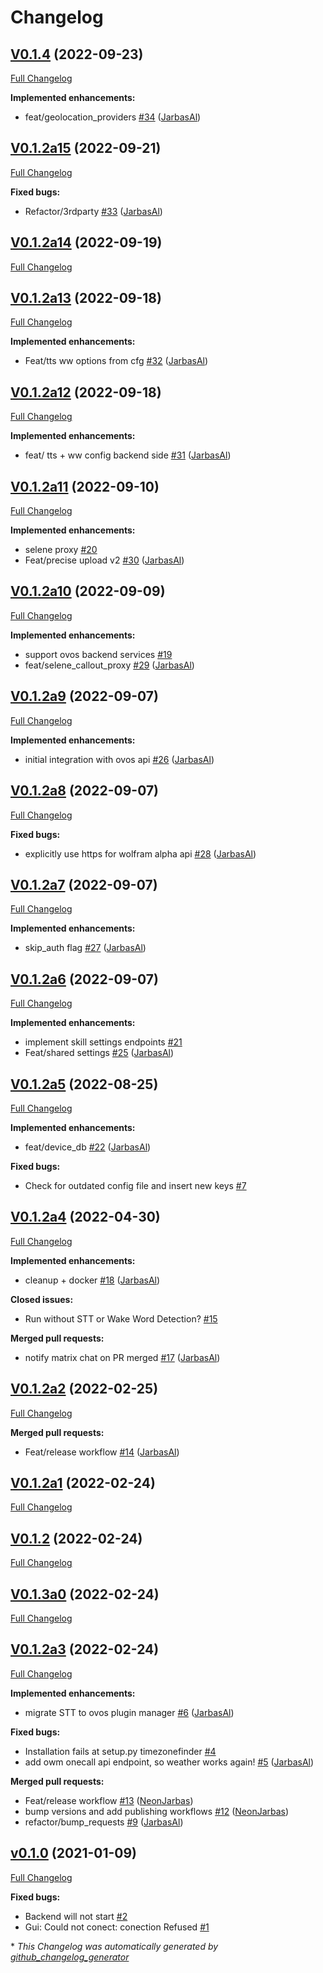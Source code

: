 # Changelog

## [V0.1.4](https://github.com/OpenVoiceOS/OVOS-local-backend/tree/V0.1.4) (2022-09-23)

[Full Changelog](https://github.com/OpenVoiceOS/OVOS-local-backend/compare/V0.1.2a15...V0.1.4)

**Implemented enhancements:**

- feat/geolocation\_providers [\#34](https://github.com/OpenVoiceOS/OVOS-local-backend/pull/34) ([JarbasAl](https://github.com/JarbasAl))

## [V0.1.2a15](https://github.com/OpenVoiceOS/OVOS-local-backend/tree/V0.1.2a15) (2022-09-21)

[Full Changelog](https://github.com/OpenVoiceOS/OVOS-local-backend/compare/V0.1.2a14...V0.1.2a15)

**Fixed bugs:**

- Refactor/3rdparty [\#33](https://github.com/OpenVoiceOS/OVOS-local-backend/pull/33) ([JarbasAl](https://github.com/JarbasAl))

## [V0.1.2a14](https://github.com/OpenVoiceOS/OVOS-local-backend/tree/V0.1.2a14) (2022-09-19)

[Full Changelog](https://github.com/OpenVoiceOS/OVOS-local-backend/compare/V0.1.2a13...V0.1.2a14)

## [V0.1.2a13](https://github.com/OpenVoiceOS/OVOS-local-backend/tree/V0.1.2a13) (2022-09-18)

[Full Changelog](https://github.com/OpenVoiceOS/OVOS-local-backend/compare/V0.1.2a12...V0.1.2a13)

**Implemented enhancements:**

- Feat/tts ww options from cfg [\#32](https://github.com/OpenVoiceOS/OVOS-local-backend/pull/32) ([JarbasAl](https://github.com/JarbasAl))

## [V0.1.2a12](https://github.com/OpenVoiceOS/OVOS-local-backend/tree/V0.1.2a12) (2022-09-18)

[Full Changelog](https://github.com/OpenVoiceOS/OVOS-local-backend/compare/V0.1.2a11...V0.1.2a12)

**Implemented enhancements:**

- feat/ tts + ww config backend side [\#31](https://github.com/OpenVoiceOS/OVOS-local-backend/pull/31) ([JarbasAl](https://github.com/JarbasAl))

## [V0.1.2a11](https://github.com/OpenVoiceOS/OVOS-local-backend/tree/V0.1.2a11) (2022-09-10)

[Full Changelog](https://github.com/OpenVoiceOS/OVOS-local-backend/compare/V0.1.2a10...V0.1.2a11)

**Implemented enhancements:**

- selene proxy [\#20](https://github.com/OpenVoiceOS/OVOS-local-backend/issues/20)
- Feat/precise upload v2 [\#30](https://github.com/OpenVoiceOS/OVOS-local-backend/pull/30) ([JarbasAl](https://github.com/JarbasAl))

## [V0.1.2a10](https://github.com/OpenVoiceOS/OVOS-local-backend/tree/V0.1.2a10) (2022-09-09)

[Full Changelog](https://github.com/OpenVoiceOS/OVOS-local-backend/compare/V0.1.2a9...V0.1.2a10)

**Implemented enhancements:**

- support ovos backend services [\#19](https://github.com/OpenVoiceOS/OVOS-local-backend/issues/19)
- feat/selene\_callout\_proxy [\#29](https://github.com/OpenVoiceOS/OVOS-local-backend/pull/29) ([JarbasAl](https://github.com/JarbasAl))

## [V0.1.2a9](https://github.com/OpenVoiceOS/OVOS-local-backend/tree/V0.1.2a9) (2022-09-07)

[Full Changelog](https://github.com/OpenVoiceOS/OVOS-local-backend/compare/V0.1.2a8...V0.1.2a9)

**Implemented enhancements:**

- initial integration with ovos api [\#26](https://github.com/OpenVoiceOS/OVOS-local-backend/pull/26) ([JarbasAl](https://github.com/JarbasAl))

## [V0.1.2a8](https://github.com/OpenVoiceOS/OVOS-local-backend/tree/V0.1.2a8) (2022-09-07)

[Full Changelog](https://github.com/OpenVoiceOS/OVOS-local-backend/compare/V0.1.2a7...V0.1.2a8)

**Fixed bugs:**

- explicitly use https for wolfram alpha api [\#28](https://github.com/OpenVoiceOS/OVOS-local-backend/pull/28) ([JarbasAl](https://github.com/JarbasAl))

## [V0.1.2a7](https://github.com/OpenVoiceOS/OVOS-local-backend/tree/V0.1.2a7) (2022-09-07)

[Full Changelog](https://github.com/OpenVoiceOS/OVOS-local-backend/compare/V0.1.2a6...V0.1.2a7)

**Implemented enhancements:**

- skip\_auth flag [\#27](https://github.com/OpenVoiceOS/OVOS-local-backend/pull/27) ([JarbasAl](https://github.com/JarbasAl))

## [V0.1.2a6](https://github.com/OpenVoiceOS/OVOS-local-backend/tree/V0.1.2a6) (2022-09-07)

[Full Changelog](https://github.com/OpenVoiceOS/OVOS-local-backend/compare/V0.1.2a5...V0.1.2a6)

**Implemented enhancements:**

- implement skill settings endpoints [\#21](https://github.com/OpenVoiceOS/OVOS-local-backend/issues/21)
- Feat/shared settings [\#25](https://github.com/OpenVoiceOS/OVOS-local-backend/pull/25) ([JarbasAl](https://github.com/JarbasAl))

## [V0.1.2a5](https://github.com/OpenVoiceOS/OVOS-local-backend/tree/V0.1.2a5) (2022-08-25)

[Full Changelog](https://github.com/OpenVoiceOS/OVOS-local-backend/compare/V0.1.2a4...V0.1.2a5)

**Implemented enhancements:**

- feat/device\_db [\#22](https://github.com/OpenVoiceOS/OVOS-local-backend/pull/22) ([JarbasAl](https://github.com/JarbasAl))

**Fixed bugs:**

- Check for outdated config file and insert new keys [\#7](https://github.com/OpenVoiceOS/OVOS-local-backend/issues/7)

## [V0.1.2a4](https://github.com/OpenVoiceOS/OVOS-local-backend/tree/V0.1.2a4) (2022-04-30)

[Full Changelog](https://github.com/OpenVoiceOS/OVOS-local-backend/compare/V0.1.2a2...V0.1.2a4)

**Implemented enhancements:**

- cleanup + docker [\#18](https://github.com/OpenVoiceOS/OVOS-local-backend/pull/18) ([JarbasAl](https://github.com/JarbasAl))

**Closed issues:**

- Run without STT or Wake Word Detection? [\#15](https://github.com/OpenVoiceOS/OVOS-local-backend/issues/15)

**Merged pull requests:**

- notify matrix chat on PR merged [\#17](https://github.com/OpenVoiceOS/OVOS-local-backend/pull/17) ([JarbasAl](https://github.com/JarbasAl))

## [V0.1.2a2](https://github.com/OpenVoiceOS/OVOS-local-backend/tree/V0.1.2a2) (2022-02-25)

[Full Changelog](https://github.com/OpenVoiceOS/OVOS-local-backend/compare/V0.1.2a1...V0.1.2a2)

**Merged pull requests:**

- Feat/release workflow [\#14](https://github.com/OpenVoiceOS/OVOS-local-backend/pull/14) ([JarbasAl](https://github.com/JarbasAl))

## [V0.1.2a1](https://github.com/OpenVoiceOS/OVOS-local-backend/tree/V0.1.2a1) (2022-02-24)

[Full Changelog](https://github.com/OpenVoiceOS/OVOS-local-backend/compare/V0.1.2...V0.1.2a1)

## [V0.1.2](https://github.com/OpenVoiceOS/OVOS-local-backend/tree/V0.1.2) (2022-02-24)

[Full Changelog](https://github.com/OpenVoiceOS/OVOS-local-backend/compare/V0.1.3a0...V0.1.2)

## [V0.1.3a0](https://github.com/OpenVoiceOS/OVOS-local-backend/tree/V0.1.3a0) (2022-02-24)

[Full Changelog](https://github.com/OpenVoiceOS/OVOS-local-backend/compare/V0.1.2a3...V0.1.3a0)

## [V0.1.2a3](https://github.com/OpenVoiceOS/OVOS-local-backend/tree/V0.1.2a3) (2022-02-24)

[Full Changelog](https://github.com/OpenVoiceOS/OVOS-local-backend/compare/v0.1.0...V0.1.2a3)

**Implemented enhancements:**

- migrate STT to ovos plugin manager [\#6](https://github.com/OpenVoiceOS/OVOS-local-backend/pull/6) ([JarbasAl](https://github.com/JarbasAl))

**Fixed bugs:**

- Installation fails at setup.py timezonefinder [\#4](https://github.com/OpenVoiceOS/OVOS-local-backend/issues/4)
- add owm onecall api endpoint, so weather works again! [\#5](https://github.com/OpenVoiceOS/OVOS-local-backend/pull/5) ([JarbasAl](https://github.com/JarbasAl))

**Merged pull requests:**

- Feat/release workflow [\#13](https://github.com/OpenVoiceOS/OVOS-local-backend/pull/13) ([NeonJarbas](https://github.com/NeonJarbas))
- bump versions and add publishing workflows [\#12](https://github.com/OpenVoiceOS/OVOS-local-backend/pull/12) ([NeonJarbas](https://github.com/NeonJarbas))
- refactor/bump\_requests [\#9](https://github.com/OpenVoiceOS/OVOS-local-backend/pull/9) ([JarbasAl](https://github.com/JarbasAl))

## [v0.1.0](https://github.com/OpenVoiceOS/OVOS-local-backend/tree/v0.1.0) (2021-01-09)

[Full Changelog](https://github.com/OpenVoiceOS/OVOS-local-backend/compare/014389065d3e5c66b6cb85e6e77359b6705406fe...v0.1.0)

**Fixed bugs:**

- Backend will not start [\#2](https://github.com/OpenVoiceOS/OVOS-local-backend/issues/2)
- Gui: Could not conect: conection Refused [\#1](https://github.com/OpenVoiceOS/OVOS-local-backend/issues/1)



\* *This Changelog was automatically generated by [github_changelog_generator](https://github.com/github-changelog-generator/github-changelog-generator)*
